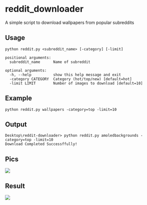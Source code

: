 # reddit_downloader
A simple script to download wallpapers from popular subreddits

## Usage
`python reddit.py <subreddit_name> [-category] [-limit]`

```
positional arguments:
  subreddit_name      Name of subreddit

optional arguments:
  -h, --help          show this help message and exit
  -category CATEGORY  Category (hot/top/new) [default=hot]
  -limit LIMIT        Number of images to download [default=10]
```

## Example
`python reddit.py wallpapers -category=top -limit=10`

## Output
```
Desktop\reddit-downloader> python reddit.py amoledbackgrounds -category=top -limit=10  
Download Completed Successffully!   
```

## Pics
![](imgs/op.png)


## Result
![](imgs/res.png)
